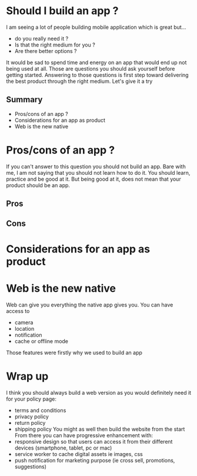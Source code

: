 # Should I build an app ?
I am seeing a lot of people building mobile application which is great but...
 
- do you really need it ?
- Is that the right medium for you ?
- Are there better options ?

It would be sad to spend time and energy on an app that would end up not being used at all.
Those are questions you should ask yourself before getting started. Answering to those questions is first step toward delivering the best product through the right medium. Let's give it a try

## Summary 
- Pros/cons of an app ?
- Considerations for an app as product
- Web is the new native

# Pros/cons of an app ?
If you can't answer to this question you should not build an app. Bare with me, I am not saying that you should not learn how to do it. You should learn, practice and be good at it. But being good at it, does not mean that your product should be an app.

## Pros
## Cons

# Considerations for an app as product

# Web is the new native

Web can give you everything the native app gives you. You can have access to
- camera
- location
- notification
- cache or offline mode

Those features were firstly why we used to build an app

# Wrap up
I think you should always build a web version as you would definitely need it for your policy page:
- terms and conditions
- privacy policy
- return policy
- shipping policy
You might as well then build the website from the start
From there you can have progressive enhancement with:
- responsive design so that users can access it from their different devices (smartphone, tablet, pc or mac)
- service worker to cache digital assets ie images, css
- push notification for marketing purpose (ie cross sell, promotions, suggestions)


